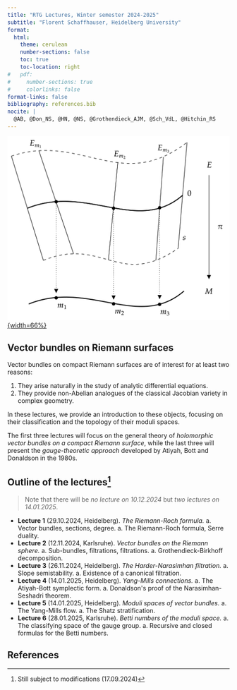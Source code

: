 ```yaml
---
title: "RTG Lectures, Winter semester 2024-2025"
subtitle: "Florent Schaffhauser, Heidelberg University"
format:
  html:
    theme: cerulean
    number-sections: false
    toc: true
    toc-location: right
#   pdf:
#     number-sections: true
#     colorlinks: false
format-links: false
bibliography: references.bib
nocite: |
  @AB, @Don_NS, @HN, @NS, @Grothendieck_AJM, @Sch_VdL, @Hitchin_RS
---
```


[![By Tazerenix - Own work, CC BY-SA 4.0](Vector_bundle.png){width=66%}](https://commons.wikimedia.org/w/index.php?curid=110091116)

## Vector bundles on Riemann surfaces

Vector bundles on compact Riemann surfaces are of interest for at least two reasons:

1. They arise naturally in the study of analytic differential equations.
1. They provide non-Abelian analogues of the classical Jacobian variety in complex geometry.

In these lectures, we provide an introduction to these objects, focusing on their classification and the topology of their moduli spaces.

The first three lectures will focus on the general theory of *holomorphic vector bundles on a compact Riemann surface*, while the last three will present the *gauge-theoretic approach* developed by Atiyah, Bott and Donaldson in the 1980s.

## Outline of the lectures[^1]

> Note that there will be *no lecture on 10.12.2024* but *two lectures on 14.01.2025*.

[^1]: Still subject to modifications (17.09.2024)

- **Lecture 1** (29.10.2024, Heidelberg). *The Riemann-Roch formula.*
    a. Vector bundles, sections, degree.
    a. The Riemann-Roch formula, Serre duality.
- **Lecture 2** (12.11.2024, Karlsruhe). *Vector bundles on the Riemann sphere.*
    a. Sub-bundles, filtrations, filtrations.
    a. Grothendieck-Birkhoff decomposition.
- **Lecture 3** (26.11.2024, Heidelberg). *The Harder-Narasimhan filtration.*
    a. Slope semistability.
    a. Existence of a canonical filtration.
- **Lecture 4** (14.01.2025, Heidelberg). *Yang-Mills connections.*
    a. The Atiyah-Bott symplectic form. <!-- [@AB] -->
    a. Donaldson's proof of the Narasimhan-Seshadri theorem.
- **Lecture 5** (14.01.2025, Heidelberg). *Moduli spaces of vector bundles.*
    a. The Yang-Mills flow.
    a. The Shatz stratification.
- **Lecture 6** (28.01.2025, Karlsruhe). *Betti numbers of the moduli space.*
    a. The classifying space of the gauge group.
    a. Recursive and closed formulas for the Betti numbers.

## References

